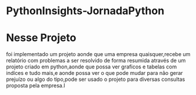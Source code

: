 # PythonInsights-JornadaPython

# Nesse Projeto

foi implementado um projeto aonde que uma empresa quaisquer,recebe um relatório com problemas a ser resolvido de forma resumida através de um projeto criado em python,aonde que possa ver graficos e tabelas com indíces e tudo mais,e aonde possa ver o que pode mudar para não gerar prejuízo ou algo do tipo,pode ser usado o projeto para diversas consultas proposta pela empresa.I